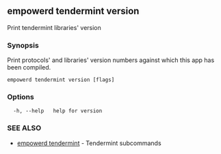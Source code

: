 ## empowerd tendermint version

Print tendermint libraries' version

### Synopsis

Print protocols' and libraries' version numbers against which this app has been compiled.

```
empowerd tendermint version [flags]
```

### Options

```
  -h, --help   help for version
```

### SEE ALSO

* [empowerd tendermint](empowerd_tendermint.md)	 - Tendermint subcommands


